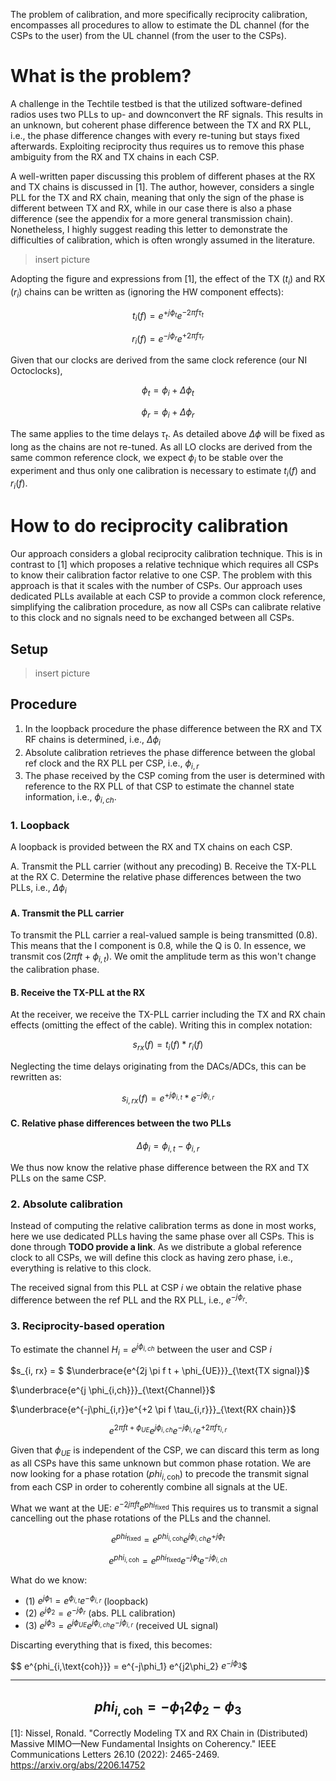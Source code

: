 The problem of calibration, and more specifically reciprocity calibration, encompasses all procedures to allow to estimate the DL channel (for the CSPs to the user) from the UL channel (from the user to the CSPs).

# What is the problem?

A challenge in the Techtile testbed is that the utilized software-defined radios uses two PLLs to up- and downconvert the RF signals. This results in an unknown, but coherent phase difference between the TX and RX PLL, i.e., the phase difference changes with every re-tuning but stays fixed afterwards.
Exploiting reciprocity thus requires us to remove this phase ambiguity from the RX and TX chains in each CSP.

A well-written paper discussing this problem of different phases at the RX and TX chains is discussed in [1]. The author, however, considers a single PLL for the TX and RX chain, meaning that only the sign of the phase is different between TX and RX, while in our case there is also a phase difference (see the appendix for a more general transmission chain).
Nonetheless, I highly suggest reading this letter to demonstrate the difficulties of calibration, which is often wrongly assumed in the literature. 

> insert picture

Adopting the figure and expressions from [1], the effect of the TX ($t_i$) and RX ($r_i$) chains can be written as (ignoring the HW component effects):

$$t_i(f) = e^{+j\phi_t}  e^{-2 \pi f \tau_t}$$

$$r_i(f) = e^{-j\phi_r}  e^{+2 \pi f \tau_r}$$

Given that our clocks are derived from the same clock reference (our NI Octoclocks), 

$$\phi_t = \phi_i + \Delta\phi_t$$

$$\phi_r = \phi_i + \Delta\phi_r$$

The same applies to the time delays $\tau_t$. As detailed above $\Delta\phi$ will be fixed as long as the chains are not re-tuned. As all LO clocks are derived from the same common reference clock, we expect $\phi_i$ to be stable over the experiment and thus only one calibration is necessary to estimate $t_i(f)$ and $r_i(f)$.


# How to do reciprocity calibration
Our approach considers a global reciprocity calibration technique. This is in contrast to [1] which proposes a relative technique which requires all CSPs to know their calibration factor relative to one CSP.
The problem with this approach is that it scales with the number of CSPs. Our approach uses dedicated PLLs available at each CSP to provide a common clock reference, simplifying the calibration procedure, as now all CSPs can calibrate relative to this clock and no signals need to be exchanged between all CSPs.

## Setup

> insert picture


## Procedure

1. In the loopback procedure the phase difference between the RX and TX RF chains is determined, i.e., $\Delta\phi_i$
2. Absolute calibration retrieves the phase difference between the global ref clock and the RX PLL per CSP, i.e., $\phi_{i,r}$
3. The phase received by the CSP coming from the user is determined with reference to the RX PLL of that CSP to estimate the channel state information, i.e.,  $\phi_{i,ch}$. 

### 1. Loopback

A loopback is provided between the RX and TX chains on each CSP. 

A. Transmit the PLL carrier (without any precoding)
B. Receive the TX-PLL at the RX
C. Determine the relative phase differences between the two PLLs, i.e., $\Delta\phi_i$

#### A. Transmit the PLL carrier

To transmit the PLL carrier a real-valued sample is being transmitted (0.8). This means that the I component is 0.8, while the Q is 0.
In essence, we transmit $\cos(2 \pi f t + \phi_{i,t})$. We omit the amplitude term as this won't change the calibration phase.

#### B. Receive the TX-PLL at the RX
At the receiver, we receive the TX-PLL carrier including the TX and RX chain effects (omitting the effect of the cable). Writing this in complex notation:

$$s_{rx}(f) = t_i(f) *  r_i(f)$$

Neglecting the time delays originating from the DACs/ADCs, this can be rewritten as:

$$s_{i,rx}(f) = e^{+j\phi_{i,t}} *  e^{-j\phi_{i,r}}$$

#### C. Relative phase differences between the two PLLs 

$$ \Delta\phi_i = \phi_{i,t} - \phi_{i,r} $$

We thus now know the relative phase difference between the RX and TX PLLs on the same CSP.

### 2. Absolute calibration

Instead of computing the relative calibration terms as done in most works, here we use dedicated PLLs having the same phase over all CSPs. This is done through **TODO provide a link**.
As we distribute a global reference clock to all CSPs, we will define this clock as having zero phase, i.e., everything is relative to this clock.

The received signal from this PLL at CSP $i$ we obtain the relative phase difference between the ref PLL and the RX PLL, i.e., $e^{-j\phi_r}$.

### 3. Reciprocity-based operation

To estimate the channel $H_i=e^{j \phi_{i,ch}}$ between the user and CSP $i$

$s_{i, rx} = $
$\underbrace{e^{2j \pi f t + \phi_{UE}}}_{\text{TX signal}}$ 

$\underbrace{e^{j \phi_{i,ch}}}_{\text{Channel}}$ 

$\underbrace{e^{-j\phi_{i,r}}e^{+2 \pi f \tau_{i,r}}}_{\text{RX chain}}$


 $$ e^{2 \pi f t + \phi_{UE}} e^{j \phi_{i,ch}} e^{-j\phi_{i,r}}e^{+2 \pi f \tau_{i,r}} $$


Given that $\phi_{UE}$ is independent of the CSP, we can discard this term as long as all CSPs have this same unknown but common phase rotation.
We are now looking for a phase rotation ($phi_{i,\text{coh}}$) to precode the transmit signal from each CSP in order to coherently combine all signals at the UE.

What we want at the UE: $e^{-2j \pi f t}  e^{phi_{\text{fixed}}}$
This requires us to transmit a signal cancelling out the phase rotations of the PLLs and the channel.

$$ e^{phi_{\text{fixed}}} = e^{phi_{i,\text{coh}}} e^{j \phi_{i,ch}} e^{+j\phi_t}$$



$$ e^{phi_{i,\text{coh}}} = e^{phi_{\text{fixed}}} e^{-j\phi_t} e^{-j \phi_{i,ch}}$$


What do we know:
- (1) $e^{j\phi_1} = e^{\phi_{i,t}} e^{-\phi_{i,r}}$ (loopback)
- (2) $e^{j\phi_2} = e^{-j\phi_r}$ (abs. PLL calibration)
- (3) $e^{j\phi_3} = e^{j\phi_{UE}} e^{j \phi_{i,ch}} e^{-j\phi_{i,r}}$ (received UL signal)

Discarting everything that is fixed, this becomes:

$$ e^{phi_{i,\text{coh}}} = e^{-j\phi_1} e^{j2\phi_2} $e^{-j\phi_3}$$

---
$$ phi_{i,\text{coh}} = -\phi_1 2\phi_2 -\phi_3 $$
---


[1]:  Nissel, Ronald. "Correctly Modeling TX and RX Chain in (Distributed) Massive MIMO—New Fundamental Insights on Coherency." IEEE Communications Letters 26.10 (2022): 2465-2469. https://arxiv.org/abs/2206.14752

